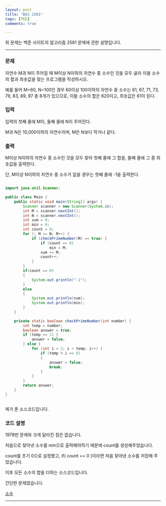 ```yaml
---
layout: post
title: "BOJ 2581"
tags: [백준]
comments: true

---
```


위 문제는 백준 사이트의 알고리즘 2581 문제에 관한 설명입니다.<br>

---

### 문제

자연수 M과 N이 주어질 때 M이상 N이하의 자연수 중 소수인 것을 모두 골라 이들 소수의 합과 최솟값을 찾는 프로그램을 작성하시오.

예를 들어 M=60, N=100인 경우 60이상 100이하의 자연수 중 소수는 61, 67, 71, 73, 79, 83, 89, 97 총 8개가 있으므로, 이들 소수의 합은 620이고, 최솟값은 61이 된다.

### 입력

입력의 첫째 줄에 M이, 둘째 줄에 N이 주어진다.

M과 N은 10,000이하의 자연수이며, M은 N보다 작거나 같다.

### 출력

M이상 N이하의 자연수 중 소수인 것을 모두 찾아 첫째 줄에 그 합을, 둘째 줄에 그 중 최솟값을 출력한다. 

단, M이상 N이하의 자연수 중 소수가 없을 경우는 첫째 줄에 -1을 출력한다.

```java

import java.util.Scanner;

public class Main {
    public static void main(String[] args) {
        Scanner scanner = new Scanner(System.in);
        int M = scanner.nextInt();
		int N = scanner.nextInt();
		int sum = 0;
		int min = 0;
		int count = 0;
        for (; M <= N; M++) {
            if (checkPrimeNumber(M) == true) {
				if (count == 0)
					min = M;
				sum += M;
				count++;
			}
        }
        if(count == 0)
		{
			System.out.println("-1");
		}
        else
		{
			System.out.println(sum);
			System.out.println(min);
		}
    }

    private static boolean checkPrimeNumber(int number) {
        int temp = number;
        boolean answer = true;
        if (temp == 1) {
            answer = false;
        } else {
            for (int i = 2; i < temp; i++) {
                if (temp % i == 0)
				{
					answer = false;
					break;
				}
            }
        }
        return answer;
    }
}



```

제가 푼 소스코드입니다.

### 코드 설명

1978번 문제와 크게 달라진 점은 없습니다.

처음으로 찾아낸 소수를 min으로 출력해야하기 때문에 count를 생성해주었습니다.

count를 초기 0으로 설정했고, if( count == 0 )이라면 처음 찾아낸 소수를 저장해 주었습니다.

이후 모든 소수의 합을 더하는 소스코드입니다.

간단한 문제였습니다.

<a href="https://www.acmicpc.net/problem/2581">소수</a>

---
